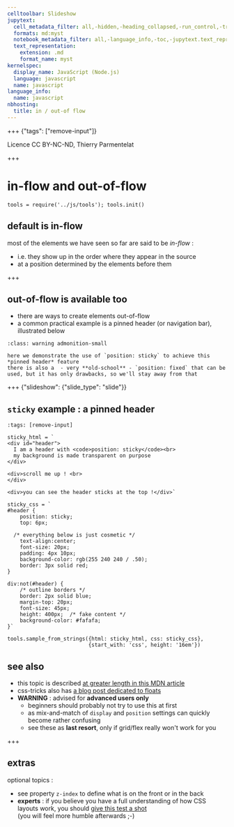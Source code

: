 ```yaml
---
celltoolbar: Slideshow
jupytext:
  cell_metadata_filter: all,-hidden,-heading_collapsed,-run_control,-trusted
  formats: md:myst
  notebook_metadata_filter: all,-language_info,-toc,-jupytext.text_representation.jupytext_version,-jupytext.text_representation.format_version
  text_representation:
    extension: .md
    format_name: myst
kernelspec:
  display_name: JavaScript (Node.js)
  language: javascript
  name: javascript
language_info:
  name: javascript
nbhosting:
  title: in / out-of flow
---
```


+++ {"tags": ["remove-input"]}

Licence CC BY-NC-ND, Thierry Parmentelat

+++

# in-flow and out-of-flow

```{code-cell}
tools = require('../js/tools'); tools.init()
```

## default is in-flow

most of the elements we have seen so far are said to be *in-flow* :

* i.e. they show up in the order where they appear in the source
* at a position determined by the elements before them

+++

## out-of-flow is available too

* there are ways to create elements out-of-flow 
* a common practical example is a pinned header
  (or navigation bar), illustrated below

````{admonition} do not use position: fixed
:class: warning admonition-small

here we demonstrate the use of `position: sticky` to achieve this *pinned header* feature  
there is also a  - very **old-school** - `position: fixed` that can be used, but it has only drawbacks, so we'll stay away from that
````

+++ {"slideshow": {"slide_type": "slide"}}

## `sticky` example : a pinned header

```{code-cell}
:tags: [remove-input]

sticky_html = `
<div id="header">
  I am a header with <code>position: sticky</code><br>
  my background is made transparent on purpose
</div>

<div>scroll me up ! <br>
</div>

<div>you can see the header sticks at the top !</div>`

sticky_css = `
#header {
    position: sticky;
    top: 6px;

  /* everything below is just cosmetic */
    text-align:center;
    font-size: 20px;
    padding: 4px 10px;
    background-color: rgb(255 240 240 / .50);
    border: 3px solid red;
}

div:not(#header) {
    /* outline borders */
    border: 2px solid blue;
    margin-top: 20px;
    font-size: 45px;
    height: 400px;  /* fake content */
    background-color: #fafafa;
}`

tools.sample_from_strings({html: sticky_html, css: sticky_css},
                          {start_with: 'css', height: '16em'})
```

## see also

* this topic is described [at greater length in this MDN article](https://developer.mozilla.org/en-US/docs/Web/CSS/CSS_Flow_Layout/In_Flow_and_Out_of_Flow)
* css-tricks also has [a blog post dedicated to floats](https://css-tricks.com/all-about-floats/)
* **WARNING** : advised for **advanced users only**  
  * beginners should probably not try to use this at first
  * as mix-and-match of `display` and `position` settings can quickly become rather confusing  
  * see these as **last resort**, only if grid/flex really won't work for you

+++

## extras

optional topics :

* see property `z-index` to define what is on the front or in the back
* **experts** : if you believe you have a full understanding 
  of how CSS layouts work, you should [give this test a shot](https://css-tricks.com/how-well-do-you-know-css-layout/)  
  (you will feel more humble afterwards ;-)
